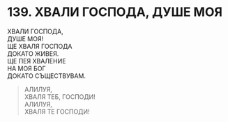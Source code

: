 # 139. ХВАЛИ ГОСПОДА, ДУШЕ МОЯ  
  
ХВАЛИ ГОСПОДА,  
ДУШЕ МОЯ!  
ЩЕ ХВАЛЯ ГОСПОДА  
ДОКАТО ЖИВЕЯ.  
ЩЕ ПЕЯ ХВАЛЕНИЕ  
НА МОЯ БОГ  
ДОКАТО СЪЩЕСТВУВАМ.  
  
> АЛИЛУЯ,  
> ХВАЛЯ ТЕБ, ГОСПОДИ!  
> АЛИЛУЯ,  
> ХВАЛЯ ТЕ ГОСПОДИ!  
